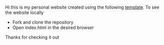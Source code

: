 Hi this is my personal website created using the following [template](https://colorlib.com/wp/template/jackson/). To see the website locally
- Fork and clone the repository
- Open index.html in the desired browser

Thanks for checking it out
